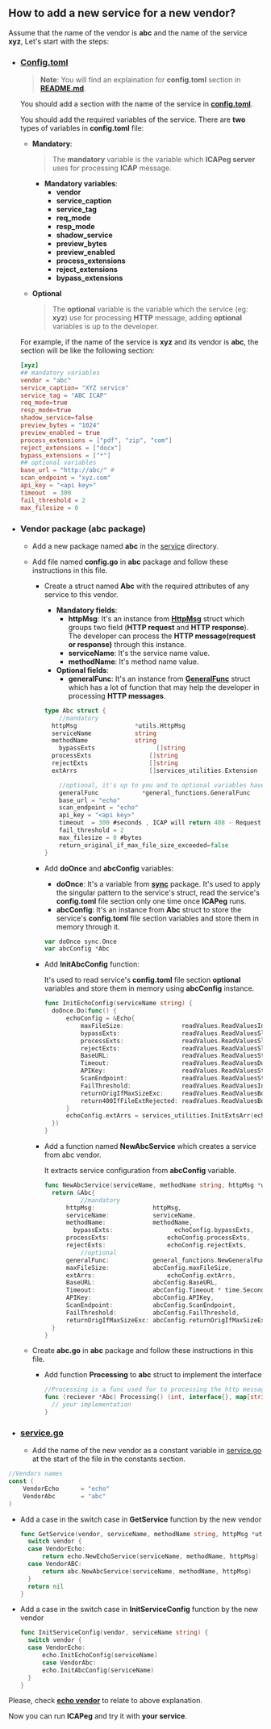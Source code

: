 ## **How to add a new service for a new vendor?**

Assume that the name of the vendor is **abc** and the name of the service **xyz**, Let's start with the steps: 

- ### [**Config.toml**](config.toml)

  > **Note**: You will find an explaination for **config.toml** section in [**README.md**](README.md).

  You should add a section with the name of the service in [**config.toml**](./config.toml).

  You should add the required variables of the service. There are **two** types of variables in **config.toml** file:

  - **Mandatory**:

    > The **mandatory** variable is the variable which **ICAPeg server** uses for processing **ICAP** message.

    - **Mandatory variables**:
      - **vendor**
      - **service_caption**
      - **service_tag**
      - **req_mode**
      - **resp_mode**
      - **shadow_service**
      - **preview_bytes**
      - **preview_enabled**
      - **process_extensions**
      - **reject_extensions**
      - **bypass_extensions**

  - **Optional**

    > The **optional** variable is the variable which the service (eg: **xyz**) use for processing **HTTP** message, adding **optional** variables is up to the developer.

  For example, if the name of the service is **xyz** and its vendor is **abc**, the section will be like the following section:

  ```toml
  [xyz]
  ## mandatory variables
  vendor = "abc"
  service_caption= "XYZ service"   
  service_tag = "ABC ICAP"  
  req_mode=true 
  resp_mode=true 
  shadow_service=false
  preview_bytes = "1024" 
  preview_enabled = true
  process_extensions = ["pdf", "zip", "com"] 
  reject_extensions = ["docx"]
  bypass_extensions = ["*"]
  ## optional variables
  base_url = "http://abc/" #
  scan_endpoint = "xyz.com"
  api_key = "<api key>"
  timeout  = 300 
  fail_threshold = 2
  max_filesize = 0 
  ```

- ### **Vendor package** (abc package)

  - Add a new package named **abc** in the [service](./service/services) directory.

  - Add file named **config.go** in **abc** package and follow these instructions in this file.

    - Create a struct named **Abc** with the required attributes of any service to this vendor.

      - **Mandatory fields**:
        - **httpMsg**: It's an instance from [**HttpMsg**](utils/httpMessage.go) struct which groups two field (**HTTP request** and **HTTP response**). The developer can process the **HTTP message(request or response)** through this instance.
        - **serviceName**: It's the service name value.
        - **methodName**: It's method name value.
      - **Optional fields**:
        - **generalFunc**: It's an instance from [**GeneralFunc**](service/services-utilities/general-functions/general-functions.go) struct which has a lot of function that may help the developer in processing **HTTP messages**.

      ```go
      type Abc struct {
          //mandatory
      	httpMsg                *utils.HttpMsg
      	serviceName            string
      	methodName             string
          bypassExts                 []string
      	processExts                []string
      	rejectExts                 []string
      	extArrs                    []services_utilities.Extension
      
          //optional, it's up to you and to optional variables have been added in the service section in config.toml file (you should map them with these struct fields)
          generalFunc            *general_functions.GeneralFunc     //optional helper field
          base_url = "echo" 
          scan_endpoint = "echo"
          api_key = "<api key>"
          timeout  = 300 #seconds , ICAP will return 408 - Request timeout
          fail_threshold = 2
          max_filesize = 0 #bytes
          return_original_if_max_file_size_exceeded=false
      }
      ```

    - Add **doOnce** and  **abcConfig** variables:

      - **doOnce**: It's a variable from [**sync**](https://pkg.go.dev/sync) package. It's used to apply the singular pattern to the service's struct, read the service's **config.toml** file section only one time once **ICAPeg** runs.
      - **abcConfig**: It's an instance from **Abc** struct to store the service's **config.toml** file section variables and store them in memory through it.

      ```go
      var doOnce sync.Once
      var abcConfig *Abc
      ```

    - Add **InitAbcConfig** function:

      It's used to read service's **config.toml** file section **optional** variables  and store them in memory using **abcConfig** instance. 

      ```go
      func InitEchoConfig(serviceName string) {
      	doOnce.Do(func() {
      		echoConfig = &Echo{
      			maxFileSize:                readValues.ReadValuesInt(serviceName + ".max_filesize"),
      			bypassExts:                 readValues.ReadValuesSlice(serviceName + ".bypass_extensions"),
      			processExts:                readValues.ReadValuesSlice(serviceName + ".process_extensions"),
      			rejectExts:                 readValues.ReadValuesSlice(serviceName + ".reject_extensions"),
      			BaseURL:                    readValues.ReadValuesString(serviceName + ".base_url"),
      			Timeout:                    readValues.ReadValuesDuration(serviceName+".timeout") * time.Second,
      			APIKey:                     readValues.ReadValuesString(serviceName + ".api_key"),
      			ScanEndpoint:               readValues.ReadValuesString(serviceName + ".scan_endpoint"),
      			FailThreshold:              readValues.ReadValuesInt(serviceName + ".fail_threshold"),
      			returnOrigIfMaxSizeExc:     readValues.ReadValuesBool(serviceName + ".return_original_if_max_file_size_exceeded"),
      			return400IfFileExtRejected: readValues.ReadValuesBool(serviceName + ".return_400_if_file_ext_rejected"),
      		}
      		echoConfig.extArrs = services_utilities.InitExtsArr(echoConfig.processExts, echoConfig.rejectExts, echoConfig.bypassExts)
      	})
      }
      
      ```

      

    - Add a function named **NewAbcService** which creates a service from abc vendor.

      It extracts service configuration from **abcConfig** variable.

      ```go
      func NewAbcService(serviceName, methodName string, httpMsg *utils.HttpMsg) *abc {
      	return &Abc{
              	//mandatory
      		httpMsg:                httpMsg,
      		serviceName:            serviceName,
      		methodName:             methodName,
              bypassExts:                 echoConfig.bypassExts,
      		processExts:                echoConfig.processExts,
      		rejectExts:                 echoConfig.rejectExts,
              	//optional
      		generalFunc:            general_functions.NewGeneralFunc(httpMsg),  //optional helper 
      		maxFileSize:            abcConfig.maxFileSize,
      		extArrs:                    echoConfig.extArrs,
      		BaseURL:                abcConfig.BaseURL,
      		Timeout:                abcConfig.Timeout * time.Second,
      		APIKey:                 abcConfig.APIKey,
      		ScanEndpoint:           abcConfig.ScanEndpoint,
      		FailThreshold:          abcConfig.FailThreshold,
      		returnOrigIfMaxSizeExc: abcConfig.returnOrigIfMaxSizeExc,
      	}
      }
      ```

  - Create **abc.go** in **abc** package and follow these instructions in this file.

    - Add function **Processing** to **abc** struct to implement the interface

      ```go
      //Processing is a func used for to processing the http message
      func (reciever *Abc) Processing() (int, interface{}, map[string]string) {
      	// your implementation
      }
      ```

- ### [**service.go**](service/service.go)

  - Add the name of the new vendor as a constant variable in [service.go](service/service.go) at the start of the file in the constants section.

```go
//Vendors names
const (
	VendorEcho      = "echo"
	VendorAbc   	= "abc"
)
```

- Add a case in the switch case in **GetService** function by the new vendor

  ```go
  func GetService(vendor, serviceName, methodName string, httpMsg *utils.HttpMsg) Service {
  	switch vendor {
  	case VendorEcho:
  		return echo.NewEchoService(serviceName, methodName, httpMsg)
  	case VendorABC:
  		return abc.NewAbcService(serviceName, methodName, httpMsg)
  	}
  	return nil
  }
  ```

- Add a case in the switch case in **InitServiceConfig** function by the new vendor

  ```go
  func InitServiceConfig(vendor, serviceName string) {
  	switch vendor {
  	case VendorEcho:
  		echo.InitEchoConfig(serviceName)
     	case VendorAbc:
  		echo.InitAbcConfig(serviceName)
  	}
  }
  ```

Please, check [**echo vendor**](service/services/echo/) to relate to above explanation.

Now you can run **ICAPeg** and try it with **your service**.
